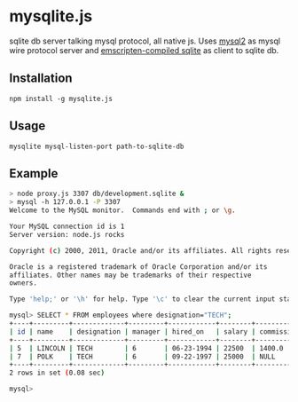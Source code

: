 mysqlite.js
===========

sqlite db server talking mysql protocol, all native js. Uses [mysql2](https://github.com/sidorares/node-mysql2) as mysql wire protocol server and [emscripten-compiled sqlite](https://github.com/kripken/sql.js) as client to sqlite db.

## Installation

    npm install -g mysqlite.js

## Usage

    mysqlite mysql-listen-port path-to-sqlite-db

## Example

```sh
> node proxy.js 3307 db/development.sqlite &
> mysql -h 127.0.0.1 -P 3307
Welcome to the MySQL monitor.  Commands end with ; or \g.

Your MySQL connection id is 1
Server version: node.js rocks

Copyright (c) 2000, 2011, Oracle and/or its affiliates. All rights reserved.

Oracle is a registered trademark of Oracle Corporation and/or its
affiliates. Other names may be trademarks of their respective
owners.

Type 'help;' or '\h' for help. Type '\c' to clear the current input statement.

mysql> SELECT * FROM employees where designation="TECH";
+----+---------+-------------+---------+------------+--------+------------+------+
| id | name    | designation | manager | hired_on   | salary | commission | dept |
+----+---------+-------------+---------+------------+--------+------------+------+
| 5  | LINCOLN | TECH        | 6       | 06-23-1994 | 22500  | 1400.0     | 4    |
| 7  | POLK    | TECH        | 6       | 09-22-1997 | 25000  | NULL       | 4    |
+----+---------+-------------+---------+------------+--------+------------+------+
2 rows in set (0.08 sec)

mysql>
```
